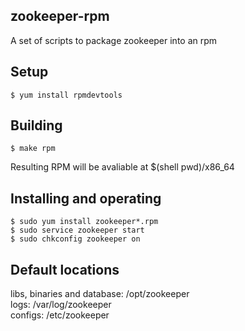 zookeeper-rpm
---------
A set of scripts to package zookeeper into an rpm

Setup
-----
    $ yum install rpmdevtools

Building
--------
    $ make rpm

Resulting RPM will be avaliable at $(shell pwd)/x86_64

Installing and operating
------------------------
    $ sudo yum install zookeeper*.rpm
    $ sudo service zookeeper start
    $ sudo chkconfig zookeeper on

Default locations
-----------------
libs, binaries and database: /opt/zookeeper  
logs: /var/log/zookeeper  
configs: /etc/zookeeper  
